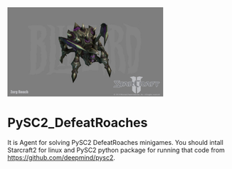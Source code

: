 <img src="image/starcraft_2__zerg_roach_by_phillgonzo-d332p8h.jpg" width="350">

# PySC2_DefeatRoaches
It is Agent for solving PySC2 DefeatRoaches minigames. 
You should intall Starcraft2 for linux and PySC2 python package for running that code from https://github.com/deepmind/pysc2.








